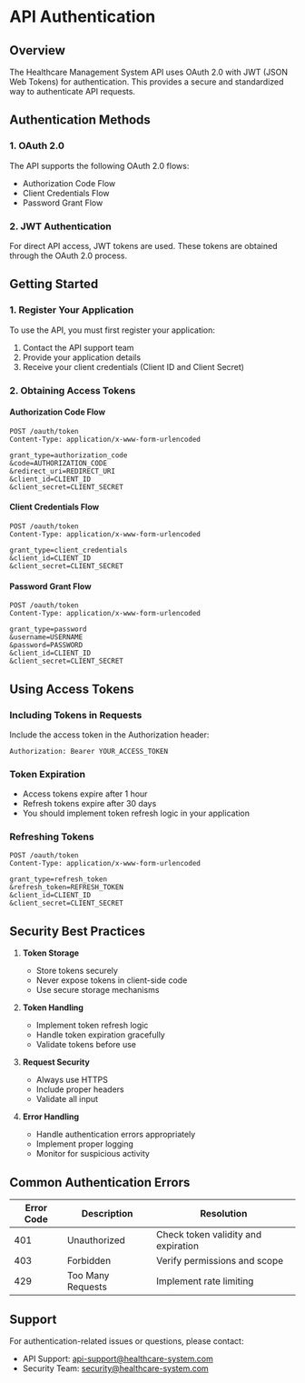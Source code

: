 # API Authentication

## Overview
The Healthcare Management System API uses OAuth 2.0 with JWT (JSON Web Tokens) for authentication. This provides a secure and standardized way to authenticate API requests.

## Authentication Methods

### 1. OAuth 2.0
The API supports the following OAuth 2.0 flows:
- Authorization Code Flow
- Client Credentials Flow
- Password Grant Flow

### 2. JWT Authentication
For direct API access, JWT tokens are used. These tokens are obtained through the OAuth 2.0 process.

## Getting Started

### 1. Register Your Application
To use the API, you must first register your application:
1. Contact the API support team
2. Provide your application details
3. Receive your client credentials (Client ID and Client Secret)

### 2. Obtaining Access Tokens

#### Authorization Code Flow
```http
POST /oauth/token
Content-Type: application/x-www-form-urlencoded

grant_type=authorization_code
&code=AUTHORIZATION_CODE
&redirect_uri=REDIRECT_URI
&client_id=CLIENT_ID
&client_secret=CLIENT_SECRET
```

#### Client Credentials Flow
```http
POST /oauth/token
Content-Type: application/x-www-form-urlencoded

grant_type=client_credentials
&client_id=CLIENT_ID
&client_secret=CLIENT_SECRET
```

#### Password Grant Flow
```http
POST /oauth/token
Content-Type: application/x-www-form-urlencoded

grant_type=password
&username=USERNAME
&password=PASSWORD
&client_id=CLIENT_ID
&client_secret=CLIENT_SECRET
```

## Using Access Tokens

### Including Tokens in Requests
Include the access token in the Authorization header:
```http
Authorization: Bearer YOUR_ACCESS_TOKEN
```

### Token Expiration
- Access tokens expire after 1 hour
- Refresh tokens expire after 30 days
- You should implement token refresh logic in your application

### Refreshing Tokens
```http
POST /oauth/token
Content-Type: application/x-www-form-urlencoded

grant_type=refresh_token
&refresh_token=REFRESH_TOKEN
&client_id=CLIENT_ID
&client_secret=CLIENT_SECRET
```

## Security Best Practices

1. **Token Storage**
   - Store tokens securely
   - Never expose tokens in client-side code
   - Use secure storage mechanisms

2. **Token Handling**
   - Implement token refresh logic
   - Handle token expiration gracefully
   - Validate tokens before use

3. **Request Security**
   - Always use HTTPS
   - Include proper headers
   - Validate all input

4. **Error Handling**
   - Handle authentication errors appropriately
   - Implement proper logging
   - Monitor for suspicious activity

## Common Authentication Errors

| Error Code | Description | Resolution |
|------------|-------------|------------|
| 401 | Unauthorized | Check token validity and expiration |
| 403 | Forbidden | Verify permissions and scope |
| 429 | Too Many Requests | Implement rate limiting |

## Support
For authentication-related issues or questions, please contact:
- API Support: api-support@healthcare-system.com
- Security Team: security@healthcare-system.com